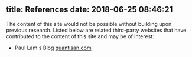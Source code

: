 title: References
date: 2018-06-25 08:46:21
---
The content of this site would not be possible without building upon previous research. Listed below are related third-party websites that have contributed to the content of this site and may be of interest:
- Paul Lam's Blog [quantisan.com](https://www.quantisan.com/articles.html)